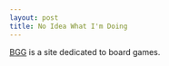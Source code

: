 ```yaml
---
layout: post
title: No Idea What I'm Doing
---
```


[BGG](http://boardgamegeek.com) is a site dedicated to board games.
